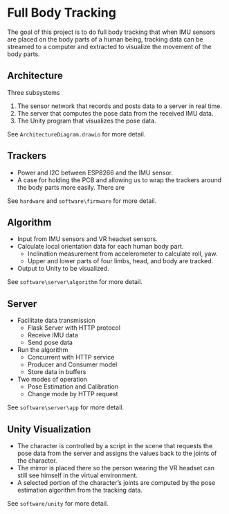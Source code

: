 # Full Body Tracking

The goal of this project is to do full body tracking that when IMU sensors are placed on the body parts of a human being, tracking data can be streamed to a computer and extracted to visualize the movement of the body parts.

## Architecture 

Three subsystems
1. The sensor network that records and posts data to a server in real time.
2. The server that computes the pose data from the received IMU data.
3. The Unity program that visualizes the pose data. 

See ```ArchitectureDiagram.drawio``` for more detail.


## Trackers

* Power and I2C between ESP8266 and the IMU sensor.
* A case for holding the PCB and allowing us to wrap the trackers around the body parts more easily. There are 

See `hardware` and `software\firmware` for more detail.

## Algorithm

* Input from IMU sensors and VR headset sensors.
* Calculate local orientation data for each human body part.
    * Inclination measurement from accelerometer to calculate roll, yaw. 
    * Upper and lower parts of four limbs, head, and body are tracked.
* Output to Unity to be visualized.

See `software\server\algorithm` for more detail.

## Server
* Facilitate data transmission
    * Flask Server with HTTP protocol
    * Receive IMU data 
    * Send pose data
* Run the algorithm 
    * Concurrent with HTTP service
    * Producer and Consumer model
    * Store data in buffers
* Two modes of operation
    * Pose Estimation and Calibration
    * Change mode by HTTP request

See `software\server\app` for more detail.

## Unity Visualization
* The character is controlled by a script in the scene that requests the pose data from the server and assigns the values back to the joints of the character. 
* The mirror is placed there so the person wearing the VR headset can still see himself in the virtual environment.
* A selected portion of the character’s joints are computed by the pose estimation algorithm from the tracking data.

See `software/unity` for more detail.